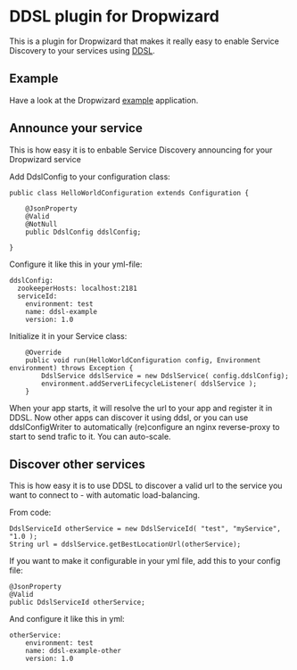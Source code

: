 DDSL plugin for Dropwizard
===============================

This is a plugin for Dropwizard that makes it really easy to enable Service Discovery to your
services using [DDSL](https://github.com/mbknor/ddsl).


Example
-----------------------------

Have a look at the Dropwizard [example](https://github.com/mbknor/ddsl-dropwizard/tree/master/example) application.


Announce your service
-------------------------------

This is how easy it is to enbable Service Discovery announcing for your Dropwizard service


Add DdslConfig to your configuration class:

    public class HelloWorldConfiguration extends Configuration {

        @JsonProperty
        @Valid
        @NotNull
        public DdslConfig ddslConfig;

    }


Configure it like this in your yml-file:

    ddslConfig:
      zookeeperHosts: localhost:2181
      serviceId:
        environment: test
        name: ddsl-example
        version: 1.0


Initialize it in your Service class:

        @Override
        public void run(HelloWorldConfiguration config, Environment environment) throws Exception {
            DdslService ddslService = new DdslService( config.ddslConfig);
            environment.addServerLifecycleListener( ddslService );
        }


When your app starts, it will resolve the url to your app and register it in DDSL.
Now other apps can discover it using ddsl, or you can use ddslConfigWriter to automatically (re)configure an nginx reverse-proxy
to start to send trafic to it. You can auto-scale.


Discover other services
------------------------

This is how easy it is to use DDSL to discover a valid url to the service you want to connect to - with automatic load-balancing.

From code:

    DdslServiceId otherService = new DdslServiceId( "test", "myService", "1.0 );
    String url = ddslService.getBestLocationUrl(otherService);


If you want to make it configurable in your yml file, add this to your config file:

    @JsonProperty
    @Valid
    public DdslServiceId otherService;



And configure it like this in yml:

    otherService:
        environment: test
        name: ddsl-example-other
        version: 1.0

